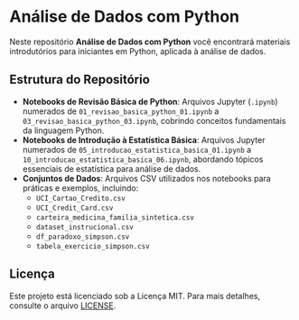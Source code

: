 # Análise de Dados com Python

Neste repositório **Análise de Dados com Python** você encontrará materiais introdutórios para iniciantes em Python, aplicada à análise de dados.

## Estrutura do Repositório
- **Notebooks de Revisão Básica de Python**: Arquivos Jupyter (`.ipynb`) numerados de `01_revisao_basica_python_01.ipynb` a `03_revisao_basica_python_03.ipynb`, cobrindo conceitos fundamentais da linguagem Python.
- **Notebooks de Introdução à Estatística Básica**: Arquivos Jupyter numerados de `05_introducao_estatistica_basica_01.ipynb` a `10_introducao_estatistica_basica_06.ipynb`, abordando tópicos essenciais de estatística para análise de dados.
- **Conjuntos de Dados**: Arquivos CSV utilizados nos notebooks para práticas e exemplos, incluindo:
  - `UCI_Cartao_Credito.csv`
  - `UCI_Credit_Card.csv`
  - `carteira_medicina_familia_sintetica.csv`
  - `dataset_instrucional.csv`
  - `df_paradoxo_simpson.csv`
  - `tabela_exercicio_simpson.csv`

## Licença
Este projeto está licenciado sob a Licença MIT. Para mais detalhes, consulte o arquivo [LICENSE](LICENSE).
